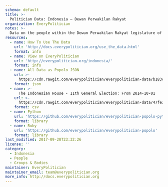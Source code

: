 ```yaml
---
schema: default
title: >-
  Politician Data: Indonesia — Dewan Perwakilan Rakyat
organization: EveryPolitician
notes: >-
  Data on the people within the Dewan Perwakilan Rakyat legislature of Indonesia.
resources:
  - name: How To Use The Data
    url: 'http://docs.everypolitician.org/use_the_data.html'
    format: info
  - name: View on EveryPolitician
    url: 'http://everypolitician.org/indonesia/'
    format: info
  - name: All Data as Popolo JSON
    url: >-
      https://cdn.rawgit.com/everypolitician/everypolitician-data/b183ce1158aaf1efd1c54221533bf2686c2f682d/data/Indonesia/Council/ep-popolo-v1.0.json
    format: json
  - name: >-
      The Indonesian House - 11th General Election: From 2014-10-01
    url: >-
      https://cdn.rawgit.com/everypolitician/everypolitician-data/47fe1d861085bda5a18de5f5c39ec5c41ddd73d3/data/Indonesia/Council/term-18.csv
    format: csv
  - name: Python
    url: 'https://github.com/everypolitician/everypolitician-popolo-python'
    format: library
  - name: Ruby
    url: 'https://github.com/everypolitician/everypolitician-popolo'
    format: library
last_modified: 2017-09-28T23:32:26
license: ''
category:
  - Indonesia
  - People
  - Groups & Bodies
maintainer: EveryPolitician
maintainer_email: team@everypolitician.org
more_info: http://docs.everypolitician.org
---
```

